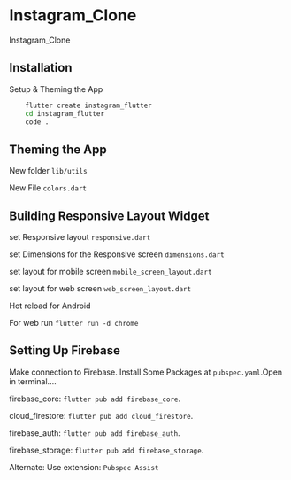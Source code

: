 # Instagram_Clone

Instagram_Clone

## Installation

Setup & Theming the App

```bash
    flutter create instagram_flutter
    cd instagram_flutter
    code .
```

## Theming the App

New folder `lib/utils`

New File `colors.dart`

## Building Responsive Layout Widget

set Responsive layout `responsive.dart`

set Dimensions for the Responsive screen `dimensions.dart`

set layout for mobile screen `mobile_screen_layout.dart`

set layout for web screen `web_screen_layout.dart`

Hot reload for Android

For web run `flutter run -d chrome`

## Setting Up Firebase

Make connection to Firebase. Install Some Packages at `pubspec.yaml`.Open in terminal....

firebase_core: `flutter pub add firebase_core`.

cloud_firestore: `flutter pub add cloud_firestore`.

firebase_auth: `flutter pub add firebase_auth`.

firebase_storage: `flutter pub add firebase_storage`.

Alternate:
Use extension:
`Pubspec Assist`
